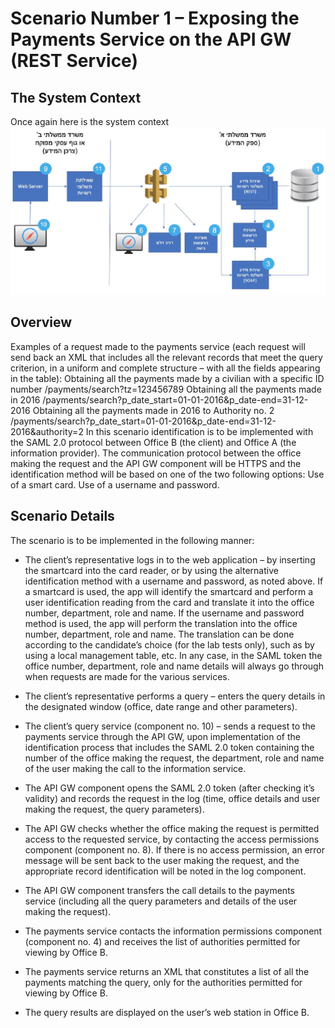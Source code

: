 # Scenario Number 1 – Exposing the Payments Service on the API GW (REST Service)

## The System Context
Once again here is the system context
![alt text](resources/images/SystemContext.png "System Context")

## Overview
Examples of a request made to the payments service (each request will send back an XML that includes all the relevant records that meet the query criterion, in a uniform and complete structure – with all the fields appearing in the table):
Obtaining all the payments made by a civilian with a specific ID number
/payments/search?tz=123456789
Obtaining all the payments made in 2016
/payments/search?p_date_start=01-01-2016&p_date-end=31-12-2016
Obtaining all the payments made in 2016 to Authority no. 2
/payments/search?p_date_start=01-01-2016&p_date-end=31-12-2016&authority=2
In this scenario identification is to be implemented with the SAML 2.0 protocol between Office B (the client) and Office A (the information provider). The communication protocol between the office making the request and the API GW component will be HTTPS and the identification method will be based on one of the two following options:
Use of a smart card.
Use of a username and password.

## Scenario Details
The scenario is to be implemented in the following manner:
- The client’s representative logs in to the web application – by inserting the smartcard into the card reader, or by using the alternative identification method with a username and password, as noted above. If a smartcard is used, the app will identify the smartcard and perform a user identification reading from the card and translate it into the office number, department, role and name. If the username and password method is used, the app will perform the translation into the office number, department, role and name. The translation can be done according to the candidate’s choice (for the lab tests only), such as by using a local management table, etc.
In any case, in the SAML token the office number, department, role and name details will always go through when requests are made for the various services.

- The client’s representative performs a query – enters the query details in the designated window (office, date range and other parameters).
- The client’s query service (component no. 10) – sends a request to the payments service through the API GW, upon implementation of the identification process that includes the SAML 2.0 token containing the number of the office making the request, the department, role and name of the user making the call to the information service. 

- The API GW component opens the SAML 2.0 token (after checking it’s validity) and records the request in the log (time, office details and user making the request, the query parameters).

- The API GW checks whether the office making the request is permitted access to the requested service, by contacting the access permissions component (component no. 8). If there is no access permission, an error message will be sent back to the user making the request, and the appropriate record identification will be noted in the log component.

- The API GW component transfers the call details to the payments service (including all the query parameters and details of the user making the request).

- The payments service contacts the information permissions component (component no. 4) and receives the list of authorities permitted for viewing by Office B.

- The payments service returns an XML that constitutes a list of all the payments matching the query, only for the authorities permitted for viewing by Office B.

- The query results are displayed on the user’s web station in Office B. 
